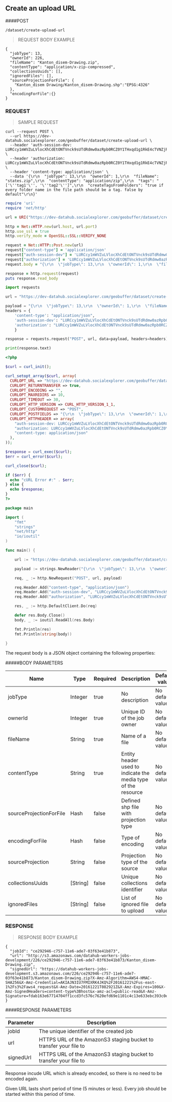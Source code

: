 ## Create an upload URL

####POST

`/dataset/create-upload-url`

> REQUEST BODY EXAMPLE

```
{
  "jobType": 13,
  "ownerId": 226,
  "fileName": "Kanton_disem-Drawing.zip",
  "contentType": "application/x-zip-compressed",
  "collectionsUuids": [],
  "ignoredFiles": [],
  "sourceProjectionForFile": {
    "Kanton_disem Drawing/Kanton_disem-Drawing.shp":"EPSG:4326"
  },
  "encodingForFile":{}
}
```


### REQUEST

> SAMPLE REQUEST

```shell
curl --request POST \
  --url https://dev-datahub.socialexplorer.com/geobuffer/dataset/create-upload-url \
  --header 'auth-session-dev: LURCcy1mWVZuLVlocXhCdEtONTVnck9sUTdRdmw0azRpb0RCZ0Y1THxqd1g1RkE4cTVNZjRIZWdURTdQYmItOV9PR3FGNzdFOGF1cXFqOHZ5SHpZPQ%3D%3D' \
  --header 'authorization: LURCcy1mWVZuLVlocXhCdEtONTVnck9sUTdRdmw0azRpb0RCZ0Y1THxqd1g1RkE4cTVNZjRIZWdURTdQYmItOV9PR3FGNzdFOGF1cXFqOHZ5SHpZPQ%3D%3D' \
  --header 'content-type: application/json' \
  --data '{\r\n  "jobType": 13,\r\n  "ownerId": 1,\r\n  "fileName": "states.zip",\r\n  "contentType": "application/zip",\r\n  "tags": "['\''tag1'\'', '\''tag2'\'']",\r\n  "createTagsFromFolders": "true if every folder name in the file path should be a tag. false by default"\r\n}'
```

```ruby
require 'uri'
require 'net/http'

url = URI("https://dev-datahub.socialexplorer.com/geobuffer/dataset/create-upload-url")

http = Net::HTTP.new(url.host, url.port)
http.use_ssl = true
http.verify_mode = OpenSSL::SSL::VERIFY_NONE

request = Net::HTTP::Post.new(url)
request["content-type"] = 'application/json'
request["auth-session-dev"] = 'LURCcy1mWVZuLVlocXhCdEtONTVnck9sUTdRdmw0azRpb0RCZ0Y1THxqd1g1RkE4cTVNZjRIZWdURTdQYmItOV9PR3FGNzdFOGF1cXFqOHZ5SHpZPQ%3D%3D'
request["authorization"] = 'LURCcy1mWVZuLVlocXhCdEtONTVnck9sUTdRdmw0azRpb0RCZ0Y1THxqd1g1RkE4cTVNZjRIZWdURTdQYmItOV9PR3FGNzdFOGF1cXFqOHZ5SHpZPQ%3D%3D'
request.body = "{\r\n  \"jobType\": 13,\r\n  \"ownerId\": 1,\r\n  \"fileName\": \"states.zip\",\r\n  \"contentType\": \"application/zip\",\r\n  \"tags\": \"['tag1', 'tag2']\",\r\n  \"createTagsFromFolders\": \"true if every folder name in the file path should be a tag. false by default\"\r\n}"

response = http.request(request)
puts response.read_body
```


```python
import requests

url = "https://dev-datahub.socialexplorer.com/geobuffer/dataset/create-upload-url"

payload = "{\r\n  \"jobType\": 13,\r\n  \"ownerId\": 1,\r\n  \"fileName\": \"states.zip\",\r\n  \"contentType\": \"application/zip\",\r\n  \"tags\": \"['tag1', 'tag2']\",\r\n  \"createTagsFromFolders\": \"true if every folder name in the file path should be a tag. false by default\"\r\n}"
headers = {
    'content-type': "application/json",
    'auth-session-dev': "LURCcy1mWVZuLVlocXhCdEtONTVnck9sUTdRdmw0azRpb0RCZ0Y1THxqd1g1RkE4cTVNZjRIZWdURTdQYmItOV9PR3FGNzdFOGF1cXFqOHZ5SHpZPQ%3D%3D",
    'authorization': "LURCcy1mWVZuLVlocXhCdEtONTVnck9sUTdRdmw0azRpb0RCZ0Y1THxqd1g1RkE4cTVNZjRIZWdURTdQYmItOV9PR3FGNzdFOGF1cXFqOHZ5SHpZPQ%3D%3D"
    }

response = requests.request("POST", url, data=payload, headers=headers)

print(response.text)
```

```php
<?php

$curl = curl_init();

curl_setopt_array($curl, array(
  CURLOPT_URL => "https://dev-datahub.socialexplorer.com/geobuffer/dataset/create-upload-url",
  CURLOPT_RETURNTRANSFER => true,
  CURLOPT_ENCODING => "",
  CURLOPT_MAXREDIRS => 10,
  CURLOPT_TIMEOUT => 30,
  CURLOPT_HTTP_VERSION => CURL_HTTP_VERSION_1_1,
  CURLOPT_CUSTOMREQUEST => "POST",
  CURLOPT_POSTFIELDS => "{\r\n  \"jobType\": 13,\r\n  \"ownerId\": 1,\r\n  \"fileName\": \"states.zip\",\r\n  \"contentType\": \"application/zip\",\r\n  \"tags\": \"['tag1', 'tag2']\",\r\n  \"createTagsFromFolders\": \"true if every folder name in the file path should be a tag. false by default\"\r\n}",
  CURLOPT_HTTPHEADER => array(
    "auth-session-dev: LURCcy1mWVZuLVlocXhCdEtONTVnck9sUTdRdmw0azRpb0RCZ0Y1THxqd1g1RkE4cTVNZjRIZWdURTdQYmItOV9PR3FGNzdFOGF1cXFqOHZ5SHpZPQ%3D%3D",
    "authorization: LURCcy1mWVZuLVlocXhCdEtONTVnck9sUTdRdmw0azRpb0RCZ0Y1THxqd1g1RkE4cTVNZjRIZWdURTdQYmItOV9PR3FGNzdFOGF1cXFqOHZ5SHpZPQ%3D%3D",
    "content-type: application/json"
  ),
));

$response = curl_exec($curl);
$err = curl_error($curl);

curl_close($curl);

if ($err) {
  echo "cURL Error #:" . $err;
} else {
  echo $response;
}
?>
```

```go
package main

import (
    "fmt"
    "strings"
    "net/http"
    "io/ioutil"
)

func main() {

    url := "https://dev-datahub.socialexplorer.com/geobuffer/dataset/create-upload-url"

    payload := strings.NewReader("{\r\n  \"jobType\": 13,\r\n  \"ownerId\": 1,\r\n  \"fileName\": \"states.zip\",\r\n  \"contentType\": \"application/zip\",\r\n  \"tags\": \"['tag1', 'tag2']\",\r\n  \"createTagsFromFolders\": \"true if every folder name in the file path should be a tag. false by default\"\r\n}")

    req, _ := http.NewRequest("POST", url, payload)

    req.Header.Add("content-type", "application/json")
    req.Header.Add("auth-session-dev", "LURCcy1mWVZuLVlocXhCdEtONTVnck9sUTdRdmw0azRpb0RCZ0Y1THxqd1g1RkE4cTVNZjRIZWdURTdQYmItOV9PR3FGNzdFOGF1cXFqOHZ5SHpZPQ%3D%3D")
    req.Header.Add("authorization", "LURCcy1mWVZuLVlocXhCdEtONTVnck9sUTdRdmw0azRpb0RCZ0Y1THxqd1g1RkE4cTVNZjRIZWdURTdQYmItOV9PR3FGNzdFOGF1cXFqOHZ5SHpZPQ%3D%3D")

    res, _ := http.DefaultClient.Do(req)

    defer res.Body.Close()
    body, _ := ioutil.ReadAll(res.Body)

    fmt.Println(res)
    fmt.Println(string(body))

}
```

The request body is a JSON object containing the following properties:

#####BODY PARAMETERS

| Name                    | Type     | Required | Description    | Default value    | Allowed values |
|-------------------------|----------|----------|----------------|------------------|----------------|
| jobType                 |  Integer |   true   | No description | No default value |       13       |
| ownerId                 |  Integer |   true   | Unique ID of the job owner  | No default value |    Any value   |
| fileName                |  String  |   true   | Name of a file | No default value |    Any value   |
| contentType             |  String  |   true   | Entity header used to indicate the media type of the resource | No default value |    Any value   |
| sourceProjectionForFile |   Hash   |   false  | Defined shp file with projection type | No default value |    Any value   |
| encodingForFile         |   Hash   |   false  | Type of encoding | No default value |    Any value   |
| sourceProjection        |  String  |   false  | Projection type of the source | No default value |    Any value   |
| collectionsUuids        | [String] |   false  | Unique collections identifier | No default value |    Any value   |
| ignoredFiles            | [String] |   false  | List of ignored file to upload | No default value |    Any value   |


### RESPONSE

> RESPONSE BODY EXAMPLE

```
{
  "jobId": "ce292946-c757-11e6-ade7-03f63e41b873",
  "url": "http://s3.amazonaws.com/datahub-workers-jobs-development/226/ce292946-c757-11e6-ade7-03f63e41b873/Kanton_disem-Drawing.zip",
  "signedUrl": "https://datahub-workers-jobs-development.s3.amazonaws.com/226/ce292946-c757-11e6-ade7-03f63e41b873/Kanton_disem-Drawing.zip?X-Amz-Algorithm=AWS4-HMAC-SHA256&X-Amz-Credential=AKIAJN3IU7FMIXRK4JKQ%2F20161221%2Fus-east-1%2Fs3%2Faws4_request&X-Amz-Date=20161221T082921Z&X-Amz-Expires=100&X-Amz-SignedHeaders=content-type%3Bhost&x-amz-acl=public-read&X-Amz-Signature=fdab163e67714704ff1ccd3fc576c7620efd69e1101c4c13e633ebc393c0edab"
}    
```  

####RESPONSE PARAMETERS

| Parameter | Description           |
|-------------|-----------------------|
| jobId         |     The unique identifier of the created job               |
| url         |      HTTPS URL of the AmazonS3 staging bucket to transfer your file to|
| signedUrl         |  HTTPS URL of the AmazonS3 staging bucket to transfer your file to|

Response incude URL which is already encoded, so there is no need to be encoded again.

Given URL lasts short period of time (5 minutes or less). Every job should be started within this period of time.
